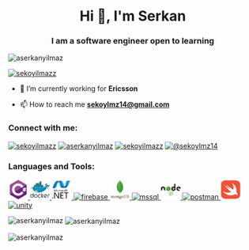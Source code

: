 <h1 align="center">Hi 👋, I'm Serkan</h1>
<h3 align="center">I am a software engineer open to learning</h3>

<p align="left"> <img src="https://komarev.com/ghpvc/?username=aserkanyilmaz&label=Profile%20views&color=0e75b6&style=flat" alt="aserkanyilmaz" /> </p>

<p align="left"> <a href="https://twitter.com/sekoyilmazz" target="blank"><img src="https://img.shields.io/twitter/follow/sekoyilmazz?logo=twitter&style=for-the-badge" alt="sekoyilmazz" /></a> </p>

- 🔭 I’m currently working for **Ericsson**

- 📫 How to reach me **sekoylmz14@gmail.com**

<h3 align="left">Connect with me:</h3>
<p align="left">
<a href="https://twitter.com/sekoyilmazz" target="blank"><img align="center" src="https://raw.githubusercontent.com/rahuldkjain/github-profile-readme-generator/master/src/images/icons/Social/twitter.svg" alt="sekoyilmazz" height="30" width="40" /></a>
<a href="https://linkedin.com/in/aserkanyilmaz" target="blank"><img align="center" src="https://raw.githubusercontent.com/rahuldkjain/github-profile-readme-generator/master/src/images/icons/Social/linked-in-alt.svg" alt="aserkanyilmaz" height="30" width="40" /></a>
<a href="https://instagram.com/sekoyilmazz" target="blank"><img align="center" src="https://raw.githubusercontent.com/rahuldkjain/github-profile-readme-generator/master/src/images/icons/Social/instagram.svg" alt="sekoyilmazz" height="30" width="40" /></a>
<a href="www.hackerrank.com/sekoylmz14" target="blank"><img align="center" src="https://raw.githubusercontent.com/rahuldkjain/github-profile-readme-generator/master/src/images/icons/Social/hackerrank.svg" alt="@sekoylmz14" height="30" width="40" /></a>
</p>

<h3 align="left">Languages and Tools:</h3>
<p align="left"> <a href="https://www.w3schools.com/cs/" target="_blank" rel="noreferrer"> <img src="https://raw.githubusercontent.com/devicons/devicon/master/icons/csharp/csharp-original.svg" alt="csharp" width="40" height="40"/> </a> <a href="https://www.docker.com/" target="_blank" rel="noreferrer"> <img src="https://raw.githubusercontent.com/devicons/devicon/master/icons/docker/docker-original-wordmark.svg" alt="docker" width="40" height="40"/> </a> <a href="https://dotnet.microsoft.com/" target="_blank" rel="noreferrer"> <img src="https://raw.githubusercontent.com/devicons/devicon/master/icons/dot-net/dot-net-original-wordmark.svg" alt="dotnet" width="40" height="40"/> </a> <a href="https://firebase.google.com/" target="_blank" rel="noreferrer"> <img src="https://www.vectorlogo.zone/logos/firebase/firebase-icon.svg" alt="firebase" width="40" height="40"/> </a> <a href="https://www.mongodb.com/" target="_blank" rel="noreferrer"> <img src="https://raw.githubusercontent.com/devicons/devicon/master/icons/mongodb/mongodb-original-wordmark.svg" alt="mongodb" width="40" height="40"/> </a> <a href="https://www.microsoft.com/en-us/sql-server" target="_blank" rel="noreferrer"> <img src="https://www.svgrepo.com/show/303229/microsoft-sql-server-logo.svg" alt="mssql" width="40" height="40"/> </a> <a href="https://nodejs.org" target="_blank" rel="noreferrer"> <img src="https://raw.githubusercontent.com/devicons/devicon/master/icons/nodejs/nodejs-original-wordmark.svg" alt="nodejs" width="40" height="40"/> </a> <a href="https://postman.com" target="_blank" rel="noreferrer"> <img src="https://www.vectorlogo.zone/logos/getpostman/getpostman-icon.svg" alt="postman" width="40" height="40"/> </a> <a href="https://developer.apple.com/swift/" target="_blank" rel="noreferrer"> <img src="https://raw.githubusercontent.com/devicons/devicon/master/icons/swift/swift-original.svg" alt="swift" width="40" height="40"/> </a> <a href="https://unity.com/" target="_blank" rel="noreferrer"> <img src="https://www.vectorlogo.zone/logos/unity3d/unity3d-icon.svg" alt="unity" width="40" height="40"/> </a> </p>

<p><img align="left" src="https://github-readme-stats.vercel.app/api/top-langs?username=aserkanyilmaz&show_icons=true&locale=en&layout=compact" alt="aserkanyilmaz" /></p>

<p>&nbsp;<img align="center" src="https://github-readme-stats.vercel.app/api?username=aserkanyilmaz&show_icons=true&locale=en" alt="aserkanyilmaz" /></p>

<p><img align="center" src="https://github-readme-streak-stats.herokuapp.com/?user=aserkanyilmaz&" alt="aserkanyilmaz" /></p>
